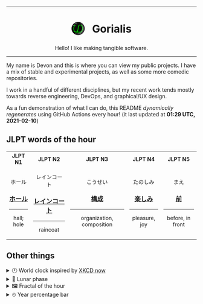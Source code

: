 ***

<h1 align="center">
<sub>
    <img src="readme/resources/avatar.png" height="36">
</sub>
&nbsp;
Gorialis
</h1>
<p align="center">
Hello! I like making tangible software.
</p>

***

My name is Devon and this is where you can view my public projects. I have a mix of stable and experimental projects, as well as some more comedic repositories.

I work in a handful of different disciplines, but my recent work tends mostly towards reverse engineering, DevOps, and graphical/UX design.

As a fun demonstration of what I can do, this README *dynamically regenerates* using GitHub Actions every hour! (it last updated at **01:29 UTC, 2021-02-10**)

<h2>JLPT words of the hour</h2>
<table>
    <tr>
        <th>JLPT N1</th>
        <th>JLPT N2</th>
        <th>JLPT N3</th>
        <th>JLPT N4</th>
        <th>JLPT N5</th>
    </tr>
    <tr>
        <td>
            <p align="center">ホール</p>
            <h3 align="center"><b><a href="https://jisho.org/search/%E3%83%9B%E3%83%BC%E3%83%AB">ホール</a></b></h3>
            <hr>
            <p align="center">hall;<br> hole</p>
        </td>
        <td>
            <p align="center">レインコート</p>
            <h3 align="center"><b><a href="https://jisho.org/search/%E3%83%AC%E3%82%A4%E3%83%B3%E3%82%B3%E3%83%BC%E3%83%88">レインコート</a></b></h3>
            <hr>
            <p align="center">raincoat</p>
        </td>
        <td>
            <p align="center">こうせい</p>
            <h3 align="center"><b><a href="https://jisho.org/search/%E6%A7%8B%E6%88%90">構成</a></b></h3>
            <hr>
            <p align="center">organization,<wbr> composition</p>
        </td>
        <td>
            <p align="center">たのしみ</p>
            <h3 align="center"><b><a href="https://jisho.org/search/%E6%A5%BD%E3%81%97%E3%81%BF">楽しみ</a></b></h3>
            <hr>
            <p align="center">pleasure,<wbr> joy</p>
        </td>
        <td>
            <p align="center">まえ</p>
            <h3 align="center"><b><a href="https://jisho.org/search/%E5%89%8D">前</a></b></h3>
            <hr>
            <p align="center">before,<wbr> in front</p>
        </td>
    </tr>
</table>

<h2>Other things</h2>
<details>
<summary>🕐  World clock inspired by <a href="https://xkcd.com/now">XKCD now</a></summary>

> <img src="generated/now.png" width="512">

</details>
<details>
<summary>🌙 Lunar phase</summary>

The moon is approximately 96.36% through its phase ().

</details>
<details>
<summary>&#x1f5bc; Fractal of the hour</summary>

> <img src="generated/fractal.png" width="512">

</details>
<details>
<summary>&#x23f2; Year percentage bar</summary>
<pre><code>2021 [██▁▁▁▁▁▁▁▁▁▁▁▁▁▁▁▁▁▁] 10.98%</code></pre>
</details>
